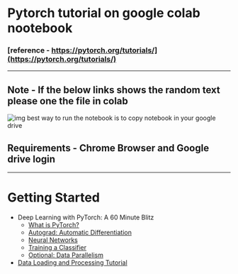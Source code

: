 # Pytorch tutorial on google colab nootebook 
### [reference - https://pytorch.org/tutorials/](https://pytorch.org/tutorials/)

***
## Note - If the below links shows the random text please one the file in colab
![img](https://github.com/param087/Pytorch-tutorial-on-Google-colab/blob/master/Images/Screenshot%20(74).png)
best way to run the notebook is to copy notebook in your google drive
## Requirements - Chrome Browser and Google drive login
                  
 
***
# Getting Started
  * Deep Learning with PyTorch: A 60 Minute Blitz
    * [What is PyTorch?](https://drive.google.com/file/d/1SCW0WNW4716jV803YJiRvsvcQezR0Tzx/view?usp=sharing)
    * [Autograd: Automatic Differentiation](https://drive.google.com/file/d/1XW3phQbownypM9xyG0_05hzxVe5lc1Yr/view?usp=sharing)
    * [Neural Networks](https://drive.google.com/file/d/1kYBwZfxC-L7dvj51NcNdS1VSQPT0IjqG/view?usp=sharing)
    * [Training a Classifier](https://drive.google.com/file/d/1v-rWBOFdqfBRaNcx27uC9q82K9XrXjHx/view?usp=sharing)
    * [Optional: Data Parallelism](https://drive.google.com/file/d/1e6FRN2YKSJlefWrZKPp4Hy-n5l9ckhC-/view?usp=sharing)
 * [Data Loading and Processing Tutorial](https://drive.google.com/file/d/13BxH3nkqwlU_ZCplU2Czn8cgP7nnR0xR/view?usp=sharing)

